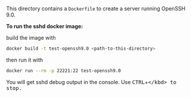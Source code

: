 This directory contains a `Dockerfile` to create a server running OpenSSH 9.0.


**To run the sshd docker image:**

build the image with

```bash
docker build -t test-openssh9.0 <path-to-this-directory>
```

then run it with

```bash
docker run --rm -p 22221:22 test-openssh9.0
```

You will get sshd debug output in the console. Use <kbd>CTRL</kbd>+<kbd>\</kbd> to stop.
